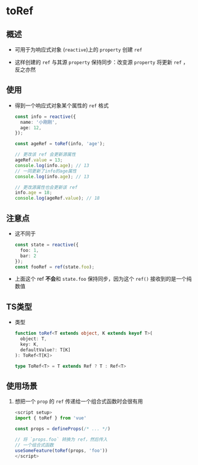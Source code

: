 # toRef

## 概述

+ 可用于为响应式对象 (`reactive`)上的 `property` 创建 `ref`

+ 这样创建的 `ref` 与其源 `property` 保持同步：改变源 `property` 将更新 `ref` ，反之亦然

## 使用

+ 得到一个响应式对象某个属性的 `ref` 格式

    ```ts
    const info = reactive({
      name: '小刚刚',
      age: 12,
    });

    const ageRef = toRef(info, 'age');

    // 更改该 ref 会更新源属性
    ageRef.value = 13;
    console.log(info.age); // 13
    // 一同更新了info的age属性
    console.log(info.age); // 13

    // 更改源属性也会更新该 ref
    info.age = 18;
    console.log(ageRef.value); // 18

    ```

## 注意点

+ 这不同于

    ```ts
    const state = reactive({
      foo: 1,
      bar: 2
    });
    const fooRef = ref(state.foo);

    ```

+ 上面这个 ref **不会**和 `state.foo` 保持同步，因为这个 `ref()` 接收到的是一个纯数值

## TS类型

+ 类型

    ```ts
    function toRef<T extends object, K extends keyof T>(
      object: T,
      key: K,
      defaultValue?: T[K]
    ): ToRef<T[K]>

    type ToRef<T> = T extends Ref ? T : Ref<T>
    ```

## 使用场景

1. 想把一个 `prop` 的 `ref` 传递给一个组合式函数时会很有用

    ```ts
    <script setup>
    import { toRef } from 'vue'

    const props = defineProps(/* ... */)

    // 将 `props.foo` 转换为 ref，然后传入
    // 一个组合式函数
    useSomeFeature(toRef(props, 'foo'))
    </script>
    ```
